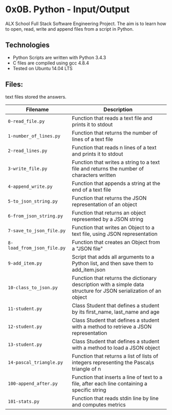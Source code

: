 # 0x0B. Python - Input/Output

ALX School Full Stack Software Engineering Project. The aim is to learn how to open, read, write and append files from a script in Python.

## Technologies
- Python Scripts are written with Python 3.4.3
- C files are compiled using gcc 4.8.4
- Tested on Ubuntu 14.04 LTS

## Files:

text files stored the answers.

| Filename | Description |
| -------- | ----------- |
|`0-read_file.py` | Function that reads a text file and prints it to stdout |
|`1-number_of_lines.py` | Function that returns the number of lines of a text file |
|`2-read_lines.py` | Function that reads n lines of a text and prints it to stdout |
|`3-write_file.py` | Function that writes a string to a text file and returns the number of characters written |
|`4-append_write.py` | Function that appends a string at the end of a text file |
|`5-to_json_string.py` | Function that returns the JSON representation of an object |
|`6-from_json_string.py` | Function that returns an object represented by a JSON string |
|`7-save_to_json_file.py` | Function that writes an Object to a text file, using JSON representation |
|`8-load_from_json_file.py` | Function that creates an Object from a "JSON file" |
|`9-add_item.py` | Script that adds all arguments to a Python list, and then save them to add_item.json |
|`10-class_to_json.py` | Function that returns the dictionary description with a simple data structure for JSON serialization of an object |
|`11-student.py` | Class Student that defines a student by its first_name, last_name and age |
|`12-student.py` | Class Student that defines a student with a method to retrieve a JSON representation |
|`13-student.py` | Class Student that defines a student with a method to load a JSON object |
|`14-pascal_triangle.py` | Function that returns a list of lists of integers representing the Pascal¡s triangle of n |
|`100-append_after.py` | Function that inserts a line of text to a file, after each line containing a specific string |
|`101-stats.py` | Function that reads stdin line by line and computes metrics |

